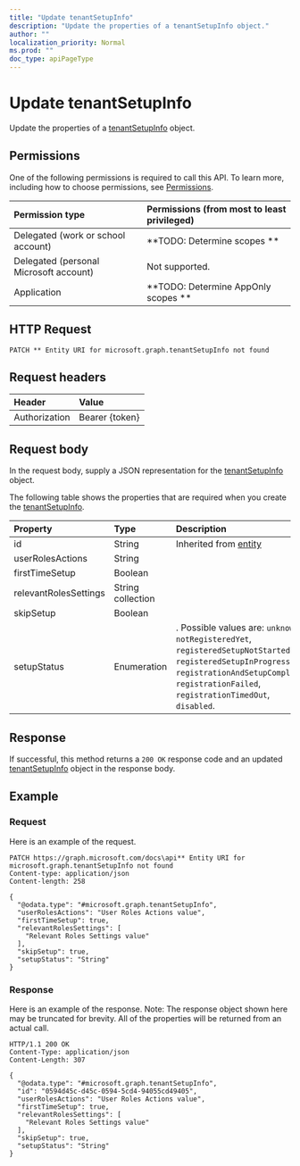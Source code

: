 ```yaml
---
title: "Update tenantSetupInfo"
description: "Update the properties of a tenantSetupInfo object."
author: ""
localization_priority: Normal
ms.prod: ""
doc_type: apiPageType
---
```


# Update tenantSetupInfo

Update the properties of a [tenantSetupInfo](../resources/tenantsetupinfo.md) object.

## Permissions
One of the following permissions is required to call this API. To learn more, including how to choose permissions, see [Permissions](/concepts/permissions-reference.md).

|Permission type|Permissions (from most to least privileged)|
|:---|:---|
|Delegated (work or school account)|**TODO: Determine scopes **|
|Delegated (personal Microsoft account)|Not supported.|
|Application|**TODO: Determine AppOnly scopes **|

## HTTP Request
<!-- {
  "blockType": "ignored"
}
-->
``` http
PATCH ** Entity URI for microsoft.graph.tenantSetupInfo not found
```

## Request headers
|Header|Value|
|:---|:---|
|Authorization|Bearer {token}|

## Request body
In the request body, supply a JSON representation for the [tenantSetupInfo](../resources/tenantSetupInfo.md) object.

The following table shows the properties that are required when you create the [tenantSetupInfo](../resources/tenantsetupinfo.md).

|Property|Type|Description|
|:---|:---|:---|
|id|String| Inherited from [entity](../resources/entity.md)|
|userRolesActions|String||
|firstTimeSetup|Boolean||
|relevantRolesSettings|String collection||
|skipSetup|Boolean||
|setupStatus|Enumeration|. Possible values are: `unknown`, `notRegisteredYet`, `registeredSetupNotStarted`, `registeredSetupInProgress`, `registrationAndSetupCompleted`, `registrationFailed`, `registrationTimedOut`, `disabled`.|



## Response
If successful, this method returns a `200 OK` response code and an updated [tenantSetupInfo](../resources/tenantsetupinfo.md) object in the response body.

## Example

### Request
Here is an example of the request.
<!-- {
  "blockType": "request",
  "name": "update_tenantsetupinfo"
}
-->
``` http
PATCH https://graph.microsoft.com/docs\api** Entity URI for microsoft.graph.tenantSetupInfo not found
Content-type: application/json
Content-length: 258

{
  "@odata.type": "#microsoft.graph.tenantSetupInfo",
  "userRolesActions": "User Roles Actions value",
  "firstTimeSetup": true,
  "relevantRolesSettings": [
    "Relevant Roles Settings value"
  ],
  "skipSetup": true,
  "setupStatus": "String"
}
```

### Response
Here is an example of the response. Note: The response object shown here may be truncated for brevity. All of the properties will be returned from an actual call.
<!-- {
  "blockType": "response",
  "truncated": true
}
-->
``` http
HTTP/1.1 200 OK
Content-Type: application/json
Content-Length: 307

{
  "@odata.type": "#microsoft.graph.tenantSetupInfo",
  "id": "0594d45c-d45c-0594-5cd4-94055cd49405",
  "userRolesActions": "User Roles Actions value",
  "firstTimeSetup": true,
  "relevantRolesSettings": [
    "Relevant Roles Settings value"
  ],
  "skipSetup": true,
  "setupStatus": "String"
}
```

